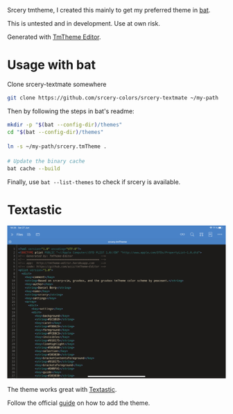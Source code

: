 Srcery tmtheme, I created this mainly to get my preferred theme in [bat](https://github.com/sharkdp/bat).

This is untested and in development. Use at own risk.

Generated with [TmTheme Editor](https://tmtheme-editor.herokuapp.com/).

# Usage with bat

Clone srcery-textmate somewhere

```sh
git clone https://github.com/srcery-colors/srcery-textmate ~/my-path
```

Then by following the steps in bat's readme:

```sh
mkdir -p "$(bat --config-dir)/themes"
cd "$(bat --config-dir)/themes"

ln -s ~/my-path/srcery.tmTheme .

# Update the binary cache
bat cache --build
```

Finally, use `bat --list-themes` to check if srcery is available.


# Textastic

![](./assets/screenshots/textastic.jpeg)

The theme works great with [Textastic](<https://www.textasticapp.com>).

Follow the official [guide](<https://www.textasticapp.com/v9/manual/customization/custom_syntax_themes_templates.html>) on how to add the theme.
